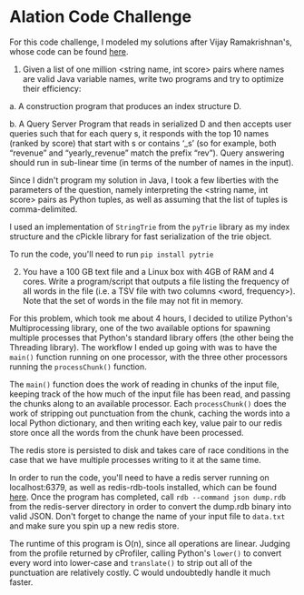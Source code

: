 # Alation Code Challenge

For this code challenge, I modeled my solutions after Vijay Ramakrishnan's, whose code can be found [here](https://github.com/vijay120/Alation).

1. Given a list of one million <string name, int score> pairs where names are valid Java variable names, write two programs and try to optimize their efficiency:

  a. A construction program that produces an index structure D.

  b. A Query Server Program that reads in serialized D and then accepts user queries such that for each query s, it responds with the top 10 names (ranked by score) that start with s or contains ‘_s’ (so for example, both “revenue” and “yearly_revenue” match the prefix “rev”). Query answering should run in sub-linear time (in terms of the number of names in the input).

Since I didn't program my solution in Java, I took a few liberties with the parameters of the question, namely interpreting the <string name, int score> pairs as Python tuples, as well as assuming that the list of tuples is comma-delimited. 

I used an implementation of `StringTrie` from the `pyTrie` library as my index structure and the cPickle library for fast serialization of the trie object. 

To run the code, you'll need to run `pip install pytrie`

2. You have a 100 GB text file and a Linux box with 4GB of RAM and 4 cores. Write a program/script that outputs a file listing the frequency of all words in the file (i.e. a TSV file with two columns <word, frequency>). Note that the set of words in the file may not fit in memory.

For this problem, which took me about 4 hours, I decided to utilize Python's Multiprocessing library, one of the two available options for spawning multiple processes that Python's standard library offers (the other being the Threading library). The workflow I ended up going with was to have the `main()` function running on one processor, with the three other processors running the `processChunk()` function. 

The `main()` function does the work of reading in chunks of the input file, keeping track of the how much of the input file has been read, and passing the chunks along to an available processor. Each `processChunk()` does the work of stripping out punctuation from the chunk, caching the words into a local Python dictionary, and then writing each key, value pair to our redis store once all the words from the chunk have been processed. 

The redis store is persisted to disk and takes care of race conditions in the case that we have multiple processes writing to it at the same time. 

In order to run the code, you'll need to have a redis server running on localhost:6379, as well as redis-rdb-tools installed, which can be found [here](https://github.com/sripathikrishnan/redis-rdb-tools). Once the program has completed, call `rdb --command json dump.rdb` from the redis-server directory in order to convert the dump.rdb binary into valid JSON. Don't forget to change the name of your input file to `data.txt` and make sure you spin up a new redis store.

The runtime of this program is O(n), since all operations are linear. Judging from the profile returned by cProfiler, calling Python's `lower()` to convert every word into lower-case and `translate()` to strip out all of the punctuation are relatively costly. C would undoubtedly handle it much faster.
